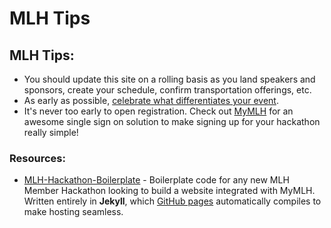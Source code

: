 # MLH Tips

## **MLH Tips:** 

* You should update this site on a rolling basis as you land speakers and sponsors, create your schedule, confirm transportation offerings, etc.
* As early as possible, [celebrate what differentiates your event](http://guide.mlh.io/Organizer-Timeline/2-Months-Before/Promote-Your-Event.html).
* It's never too early to open registration. Check out [MyMLH](http://my.mlh.io) for an awesome single sign on solution to make signing up for your hackathon really simple!

### Resources:

* [MLH-Hackathon-Boilerplate](https://github.com/MLH/mlh-hackathon-boilerplate) - Boilerplate code for any new MLH Member Hackathon looking to build a website integrated with MyMLH. Written entirely in **Jekyll**, which [GitHub pages](https://pages.github.com/) automatically compiles to make hosting seamless.

